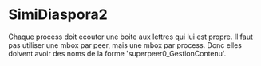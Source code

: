 # SimiDiaspora2


Chaque process doit ecouter une boite aux lettres qui lui est propre. Il faut pas utiliser une mbox par peer, mais une mbox par process. Donc elles doivent avoir des noms de la forme 'superpeer0_GestionContenu'.
